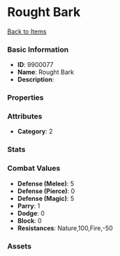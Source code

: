 # Rought Bark



[Back to Items](../items.md)

### Basic Information

- **ID**: 9900077
- **Name**: Rought Bark
- **Description**: 

### Properties


### Attributes

- **Category**: 2

### Stats


### Combat Values

- **Defense (Melee)**: 5
- **Defense (Pierce)**: 0
- **Defense (Magic)**: 5
- **Parry**: 1
- **Dodge**: 0
- **Block**: 0
- **Resistances**: Nature,100,Fire,-50

### Assets


